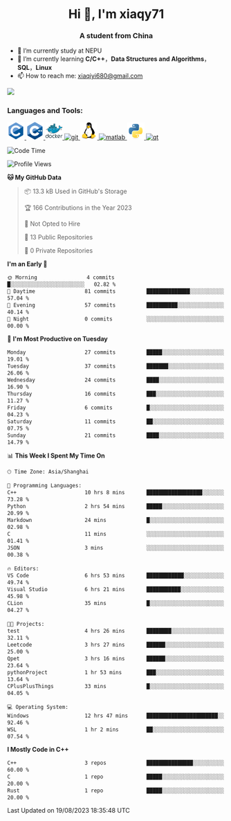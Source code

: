 <h1 align="center">Hi 👋, I'm xiaqy71</h1>
<h3 align="center">A student from China</h3>

- 🔭 I’m currently study at NEPU
- 🌱 I’m currently learning **C/C++**，**Data Structures and Algorithms**，**SQL**，**Linux**
- 📫 How to reach me: xiaqiyi680@gmail.com

![](https://github-readme-stats.vercel.app/api?username=xiaqy71)

<h3 align="left">Languages and Tools:</h3>
<p align="left"> <a href="https://www.cprogramming.com/" target="_blank" rel="noreferrer"> <img src="https://raw.githubusercontent.com/devicons/devicon/master/icons/c/c-original.svg" alt="c" width="40" height="40"/> </a> <a href="https://www.w3schools.com/cpp/" target="_blank" rel="noreferrer"> <img src="https://raw.githubusercontent.com/devicons/devicon/master/icons/cplusplus/cplusplus-original.svg" alt="cplusplus" width="40" height="40"/> </a> <a href="https://www.docker.com/" target="_blank" rel="noreferrer"> <img src="https://raw.githubusercontent.com/devicons/devicon/master/icons/docker/docker-original-wordmark.svg" alt="docker" width="40" height="40"/> </a> <a href="https://git-scm.com/" target="_blank" rel="noreferrer"> <img src="https://www.vectorlogo.zone/logos/git-scm/git-scm-icon.svg" alt="git" width="40" height="40"/> </a> <a href="https://www.linux.org/" target="_blank" rel="noreferrer"> <img src="https://raw.githubusercontent.com/devicons/devicon/master/icons/linux/linux-original.svg" alt="linux" width="40" height="40"/> </a> <a href="https://www.mathworks.com/" target="_blank" rel="noreferrer"> <img src="https://upload.wikimedia.org/wikipedia/commons/2/21/Matlab_Logo.png" alt="matlab" width="40" height="40"/> </a> <a href="https://www.python.org" target="_blank" rel="noreferrer"> <img src="https://raw.githubusercontent.com/devicons/devicon/master/icons/python/python-original.svg" alt="python" width="40" height="40"/> </a> <a href="https://www.qt.io/" target="_blank" rel="noreferrer"> <img src="https://upload.wikimedia.org/wikipedia/commons/0/0b/Qt_logo_2016.svg" alt="qt" width="40" height="40"/> </a> </p>

<!--START_SECTION:waka-->
![Code Time](http://img.shields.io/badge/Code%20Time-200%20hrs%2020%20mins-blue)

![Profile Views](http://img.shields.io/badge/Profile%20Views-9-blue)

**🐱 My GitHub Data** 

> 📦 13.3 kB Used in GitHub's Storage 
 > 
> 🏆 166 Contributions in the Year 2023
 > 
> 🚫 Not Opted to Hire
 > 
> 📜 13 Public Repositories 
 > 
> 🔑 0 Private Repositories 
 > 
**I'm an Early 🐤** 

```text
🌞 Morning                4 commits           █░░░░░░░░░░░░░░░░░░░░░░░░   02.82 % 
🌆 Daytime                81 commits          ██████████████░░░░░░░░░░░   57.04 % 
🌃 Evening                57 commits          ██████████░░░░░░░░░░░░░░░   40.14 % 
🌙 Night                  0 commits           ░░░░░░░░░░░░░░░░░░░░░░░░░   00.00 % 
```
📅 **I'm Most Productive on Tuesday** 

```text
Monday                   27 commits          █████░░░░░░░░░░░░░░░░░░░░   19.01 % 
Tuesday                  37 commits          ███████░░░░░░░░░░░░░░░░░░   26.06 % 
Wednesday                24 commits          ████░░░░░░░░░░░░░░░░░░░░░   16.90 % 
Thursday                 16 commits          ███░░░░░░░░░░░░░░░░░░░░░░   11.27 % 
Friday                   6 commits           █░░░░░░░░░░░░░░░░░░░░░░░░   04.23 % 
Saturday                 11 commits          ██░░░░░░░░░░░░░░░░░░░░░░░   07.75 % 
Sunday                   21 commits          ████░░░░░░░░░░░░░░░░░░░░░   14.79 % 
```


📊 **This Week I Spent My Time On** 

```text
🕑︎ Time Zone: Asia/Shanghai

💬 Programming Languages: 
C++                      10 hrs 8 mins       ██████████████████░░░░░░░   73.28 % 
Python                   2 hrs 54 mins       █████░░░░░░░░░░░░░░░░░░░░   20.99 % 
Markdown                 24 mins             █░░░░░░░░░░░░░░░░░░░░░░░░   02.98 % 
C                        11 mins             ░░░░░░░░░░░░░░░░░░░░░░░░░   01.41 % 
JSON                     3 mins              ░░░░░░░░░░░░░░░░░░░░░░░░░   00.38 % 

🔥 Editors: 
VS Code                  6 hrs 53 mins       ████████████░░░░░░░░░░░░░   49.74 % 
Visual Studio            6 hrs 21 mins       ███████████░░░░░░░░░░░░░░   45.98 % 
CLion                    35 mins             █░░░░░░░░░░░░░░░░░░░░░░░░   04.27 % 

🐱‍💻 Projects: 
test                     4 hrs 26 mins       ████████░░░░░░░░░░░░░░░░░   32.11 % 
Leetcode                 3 hrs 27 mins       ██████░░░░░░░░░░░░░░░░░░░   25.00 % 
Qpet                     3 hrs 16 mins       ██████░░░░░░░░░░░░░░░░░░░   23.64 % 
pythonProject            1 hr 53 mins        ███░░░░░░░░░░░░░░░░░░░░░░   13.64 % 
CPlusPlusThings          33 mins             █░░░░░░░░░░░░░░░░░░░░░░░░   04.05 % 

💻 Operating System: 
Windows                  12 hrs 47 mins      ███████████████████████░░   92.46 % 
WSL                      1 hr 2 mins         ██░░░░░░░░░░░░░░░░░░░░░░░   07.54 % 
```

**I Mostly Code in C++** 

```text
C++                      3 repos             ███████████████░░░░░░░░░░   60.00 % 
C                        1 repo              █████░░░░░░░░░░░░░░░░░░░░   20.00 % 
Rust                     1 repo              █████░░░░░░░░░░░░░░░░░░░░   20.00 % 
```




 Last Updated on 19/08/2023 18:35:48 UTC
<!--END_SECTION:waka-->




